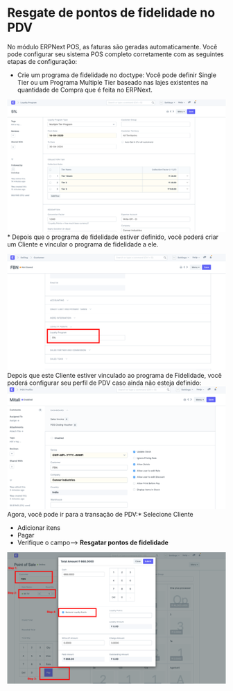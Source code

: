 # Resgate de pontos de fidelidade no PDV



No módulo ERPNext POS, as faturas são geradas automaticamente. Você pode configurar seu sistema POS completo corretamente com as seguintes etapas de configuração:   
* Crie um programa de fidelidade no doctype: Você pode definir Single Tier ou um Programa Multiple Tier baseado nas lajes existentes na quantidade de Compra que é feita no ERPNext.

![](/files/GPSIGPX.png)* Depois que o programa de fidelidade estiver definido, você poderá criar um Cliente e vincular o programa de fidelidade a ele.

![](/files/9Wphzgr.png)Depois que este Cliente estiver vinculado ao programa de Fidelidade, você poderá configurar seu perfil de PDV caso ainda não esteja definido:  
![](/files/Lw5UhFp.png)  
Agora, você pode ir para a transação de PDV:* Selecione Cliente
* Adicionar itens
* Pagar
* Verifique o campo--> **Resgatar pontos de fidelidade**

![](/files/s2Jps8N.png)


